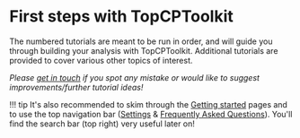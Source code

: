 # First steps with TopCPToolkit

The numbered tutorials are meant to be run in order, and will guide you through building your analysis with TopCPToolkit.
Additional tutorials are provided to cover various other topics of interest.

_Please [get in touch](../index.md#get-in-touch) if you spot any mistake or would like to suggest improvements/further tutorial ideas!_

!!! tip
    It's also recommended to skim through the [Getting started](../starting/installation.md) pages and to use the top navigation bar ([Settings](../settings/index.md) & [Frequently Asked Questions](../faq/index.md)).
    You'll find the search bar (top right) very useful later on!